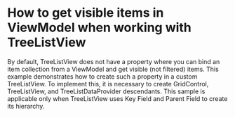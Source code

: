 # How to get visible items in ViewModel when working with TreeListView


<p>By default, TreeListView does not have a property where you can bind an item collection from a ViewModel and get visible (not filtered) items. This example demonstrates how to create such a property in a custom TreeListView. To implement this, it is necessary to create GridControl, TreeListView, and TreeListDataProvider descendants. This sample is applicable only when TreeListView uses Key Field and Parent Field to create its hierarchy.</p>

<br/>


